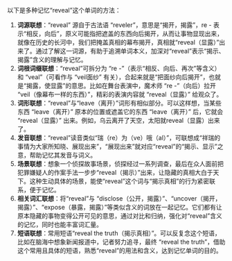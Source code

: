 以下是多种记忆“reveal”这个单词的方法：
1. **词源联想**：“reveal” 源自于古法语 “reveler”，意思是“揭开，揭露”，re - 表示“相反，向后”，原义可能指把遮盖的东西向后揭开，从而让事物显现出来，就像在历史的长河中，我们把掩盖真相的幕布揭开，真相就“reveal（显露）”出来了。通过了解这一词源，有助于追溯单词本义，加深对“reveal”表示“揭示、揭露”含义的理解与记忆。
2. **词根词缀联想**：“reveal”可拆分为 “re -”（表示“相反、向后、再次”等含义）和 “veal”（可看作与 “veil面纱” 有关），合起来就是“把面纱向后揭开”，也就是“揭露，使显露”的意思。比如在舞台表演中，魔术师 “re -”（向后）拉开 “veil（像幕布一样的东西）”，精彩的表演内容就 “reveal（显露）” 给观众了。
3. **词形联想**：“reveal”与“leave（离开）”词形有相似部分。可以这样想，当某些东西 “leave（离开）” 原本的位置或遮盖它的东西 “leave（离开）” 后，它就会 “reveal（显露）” 出来。例如，乌云离开了天空，太阳就reveal（显露）出来了。
4. **发音联想**：“reveal”读音类似“瑞（re）为（ve）哦（al）”，可联想成“祥瑞的事情为大家所知晓、展现出来”，“展现出来”就对应“reveal”的“揭示、显示”之意，帮助记忆其发音与词义。
5. **场景联想**：想象一个侦探故事场景，侦探经过一系列调查，最后在众人面前把犯罪嫌疑人的作案手法一步步“reveal（揭示）”出来，让隐藏的真相大白于天下。这种生动具体的场景，能使“reveal”这个词与“揭示真相”的行为紧密联系，便于记忆。
6. **相关词汇联想**：将“reveal”与 “disclose（公开，揭露）”、“uncover（揭开，揭露）”、“expose（暴露，揭露）”等类似含义的词放在一起记忆。它们都有让原本隐藏的事物变得公开可见的意思，通过对比和归纳，强化对“reveal”含义的记忆，同时也能丰富词汇量。
7. **短语联想**：常用短语“reveal the truth（揭示真相）”。可以反复念这个短语，比如在脑海中想象新闻报道中，记者努力追寻，最终 “reveal the truth”，借助这个常用且具体的短语，熟悉“reveal”的用法和含义，达到记忆单词的目的。 